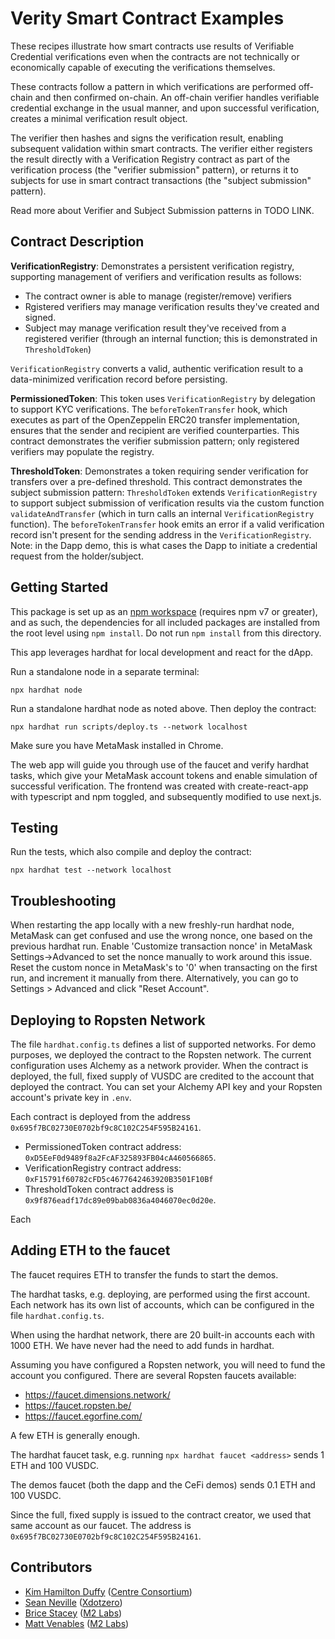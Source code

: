 # Verity Smart Contract Examples

These recipes illustrate how smart contracts use results of Verifiable Credential verifications even when the contracts are not technically or economically capable of executing the verifications themselves.

These contracts follow a pattern in which verifications are performed off-chain and then confirmed on-chain. An off-chain verifier handles verifiable credential exchange in the usual manner, and upon successful verification, creates a minimal verification result object.

The verifier then hashes and signs the verification result, enabling subsequent validation within smart contracts. The verifier either registers the result directly with a Verification Registry contract as part of the verification process (the "verifier submission" pattern), or returns it to subjects for use in smart contract transactions (the "subject submission" pattern).

Read more about Verifier and Subject Submission patterns in TODO LINK.

## Contract Description

**VerificationRegistry**: Demonstrates a persistent verification registry, supporting management of verifiers and verification results as follows:

- The contract owner is able to manage (register/remove) verifiers
- Rgistered verifiers may manage verification results they've created and signed.
- Subject may manage verification result they've received from a registered verifier (through an internal function; this is demonstrated in `ThresholdToken`)

`VerificationRegistry` converts a valid, authentic verification result to a data-minimized verification record before persisting.

**PermissionedToken**: This token uses `VerificationRegistry` by delegation to support KYC verifications. The `beforeTokenTransfer` hook, which executes as part of the OpenZeppelin ERC20 transfer implementation, ensures that the sender and recipient are verified counterparties. This contract demonstrates the verifier submission pattern; only registered verifiers may populate the registry.

**ThresholdToken**: Demonstrates a token requiring sender verification for transfers over a pre-defined threshold.
This contract demonstrates the subject submission pattern: `ThresholdToken` extends `VerificationRegistry` to support subject submission of verification results via the custom function `validateAndTransfer` (which in turn calls an internal `VerificationRegistry` function). The `beforeTokenTransfer` hook emits an error if a valid verification record isn't present for the sending address in the `VerificationRegistry`. Note: in the Dapp demo, this is what cases the Dapp to initiate a credential request from the holder/subject.

## Getting Started

This package is set up as an [npm workspace](https://docs.npmjs.com/cli/v7/using-npm/workspaces) (requires npm v7 or greater), and as such, the dependencies for all included packages are installed from the root level using `npm install`. Do not run `npm install` from this directory.

This app leverages hardhat for local development and react for the dApp.

Run a standalone node in a separate terminal:

```
npx hardhat node
```

Run a standalone hardhat node as noted above. Then deploy the contract:

```
npx hardhat run scripts/deploy.ts --network localhost
```

Make sure you have MetaMask installed in Chrome.

The web app will guide you through use of the faucet and verify hardhat tasks, which give your MetaMask account tokens and enable simulation of successful verification. The frontend was created with create-react-app with typescript and npm toggled, and subsequently modified to use next.js.

## Testing

Run the tests, which also compile and deploy the contract:

```
npx hardhat test --network localhost
```

## Troubleshooting

When restarting the app locally with a new freshly-run hardhat node, MetaMask can get confused and use the wrong nonce, one based on the previous hardhat run. Enable 'Customize transaction nonce' in MetaMask Settings->Advanced to set the nonce manually to work around this issue. Reset the custom nonce in MetaMask's to '0' when transacting on the first run, and increment it manually from there. Alternatively, you can go to Settings > Advanced and click "Reset Account".

## Deploying to Ropsten Network

The file `hardhat.config.ts` defines a list of supported networks. For demo purposes, we deployed the contract to the Ropsten network. The current configuration uses Alchemy as a network provider. When the contract is deployed, the full, fixed supply of VUSDC are credited to the account that deployed the contract. You can set your Alchemy API key and your Ropsten account's private key in `.env`.

Each contract is deployed from the address `0x695f7BC02730E0702bf9c8C102C254F595B24161`.

- PermissionedToken contract address: `0xD5EeF0d9489f8a2FcAF325893FB04cA460566865`.
- VerificationRegistry contract address: `0xF15791f60782cFD5c4677642463920B3501F10Bf`
- ThresholdToken contract address is `0x9f876eadf17dc89e09bab0836a4046070ec0d20e`.

Each

## Adding ETH to the faucet

The faucet requires ETH to transfer the funds to start the demos.

The hardhat tasks, e.g. deploying, are performed using the first account. Each network has its own list of accounts, which can be configured in the file `hardhat.config.ts`.

When using the hardhat network, there are 20 built-in accounts each with 1000 ETH. We have never had the need to add funds in hardhat.

Assuming you have configured a Ropsten network, you will need to fund the account you configured. There are several Ropsten faucets available:

- <https://faucet.dimensions.network/>
- <https://faucet.ropsten.be/>
- <https://faucet.egorfine.com/>

A few ETH is generally enough.

The hardhat faucet task, e.g. running `npx hardhat faucet <address>` sends 1 ETH and 100 VUSDC.

The demos faucet (both the dapp and the CeFi demos) sends 0.1 ETH and 100 VUSDC.

Since the full, fixed supply is issued to the contract creator, we used that same account as our faucet. The address is `0x695f7BC02730E0702bf9c8C102C254F595B24161`.

## Contributors

- [Kim Hamilton Duffy](https://github.com/kimdhamilton) ([Centre Consortium](https://centre.io))
- [Sean Neville](https://github.com/psnevio) ([Xdotzero](http://xdotzero.com))
- [Brice Stacey](https://github.com/bricestacey) ([M2 Labs](https://m2.xyz))
- [Matt Venables](https://github.com/venables) ([M2 Labs](https://m2.xyz))
